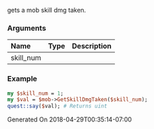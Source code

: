gets a mob skill dmg taken.
### Arguments
**Name**|**Type**|**Description**
:---|:---|:---
skill_num||

### Example

```perl
my $skill_num = 1;
my $val = $mob->GetSkillDmgTaken($skill_num);
quest::say($val); # Returns uint
```


Generated On 2018-04-29T00:35:14-07:00